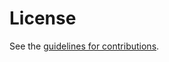 # License

See the
[guidelines for contributions](https://github.com/tplooker/pfc-jwk-cwk-id/blob/main/CONTRIBUTING.md).
